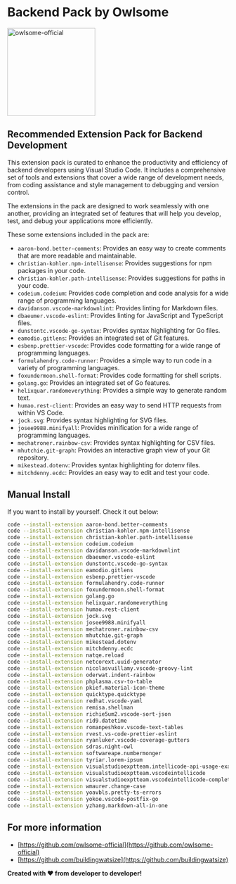 # Backend Pack by Owlsome

<img src="https://avatars.githubusercontent.com/u/181328819?s=400&u=60efd5773dbbe1458f8f9b11f2680cc560243fb3&v=4" alt="owlsome-official" height="200" />

## Recommended Extension Pack for Backend Development

This extension pack is curated to enhance the productivity and efficiency of backend developers using Visual Studio Code. It includes a comprehensive set of tools and extensions that cover a wide range of development needs, from coding assistance and style management to debugging and version control.

The extensions in the pack are designed to work seamlessly with one another, providing an integrated set of features that will help you develop, test, and debug your applications more efficiently.

These some extensions included in the pack are:

* `aaron-bond.better-comments`: Provides an easy way to create comments that are more readable and maintainable.
* `christian-kohler.npm-intellisense`: Provides suggestions for npm packages in your code.
* `christian-kohler.path-intellisense`: Provides suggestions for paths in your code.
* `codeium.codeium`: Provides code completion and code analysis for a wide range of programming languages.
* `davidanson.vscode-markdownlint`: Provides linting for Markdown files.
* `dbaeumer.vscode-eslint`: Provides linting for JavaScript and TypeScript files.
* `dunstontc.vscode-go-syntax`: Provides syntax highlighting for Go files.
* `eamodio.gitlens`: Provides an integrated set of Git features.
* `esbenp.prettier-vscode`: Provides code formatting for a wide range of programming languages.
* `formulahendry.code-runner`: Provides a simple way to run code in a variety of programming languages.
* `foxundermoon.shell-format`: Provides code formatting for shell scripts.
* `golang.go`: Provides an integrated set of Go features.
* `helixquar.randomeverything`: Provides a simple way to generate random text.
* `humao.rest-client`: Provides an easy way to send HTTP requests from within VS Code.
* `jock.svg`: Provides syntax highlighting for SVG files.
* `josee9988.minifyall`: Provides minification for a wide range of programming languages.
* `mechatroner.rainbow-csv`: Provides syntax highlighting for CSV files.
* `mhutchie.git-graph`: Provides an interactive graph view of your Git repository.
* `mikestead.dotenv`: Provides syntax highlighting for dotenv files.
* `mitchdenny.ecdc`: Provides an easy way to edit and test your code.

## Manual Install

If you want to install by yourself. Check it out below:

```bash
code --install-extension aaron-bond.better-comments
code --install-extension christian-kohler.npm-intellisense
code --install-extension christian-kohler.path-intellisense
code --install-extension codeium.codeium
code --install-extension davidanson.vscode-markdownlint
code --install-extension dbaeumer.vscode-eslint
code --install-extension dunstontc.vscode-go-syntax
code --install-extension eamodio.gitlens
code --install-extension esbenp.prettier-vscode
code --install-extension formulahendry.code-runner
code --install-extension foxundermoon.shell-format
code --install-extension golang.go
code --install-extension helixquar.randomeverything
code --install-extension humao.rest-client
code --install-extension jock.svg
code --install-extension josee9988.minifyall
code --install-extension mechatroner.rainbow-csv
code --install-extension mhutchie.git-graph
code --install-extension mikestead.dotenv
code --install-extension mitchdenny.ecdc
code --install-extension natqe.reload
code --install-extension netcorext.uuid-generator
code --install-extension nicolasvuillamy.vscode-groovy-lint
code --install-extension oderwat.indent-rainbow
code --install-extension phplasma.csv-to-table
code --install-extension pkief.material-icon-theme
code --install-extension quicktype.quicktype
code --install-extension redhat.vscode-yaml
code --install-extension remisa.shellman
code --install-extension richie5um2.vscode-sort-json
code --install-extension rid9.datetime
code --install-extension romanpeshkov.vscode-text-tables
code --install-extension rvest.vs-code-prettier-eslint
code --install-extension ryanluker.vscode-coverage-gutters
code --install-extension sdras.night-owl
code --install-extension softwareape.numbermonger
code --install-extension tyriar.lorem-ipsum
code --install-extension visualstudioexptteam.intellicode-api-usage-examples
code --install-extension visualstudioexptteam.vscodeintellicode
code --install-extension visualstudioexptteam.vscodeintellicode-completions
code --install-extension wmaurer.change-case
code --install-extension yoavbls.pretty-ts-errors
code --install-extension yokoe.vscode-postfix-go
code --install-extension yzhang.markdown-all-in-one
```

## For more information

* [https://github.com/owlsome-official](https://github.com/owlsome-official)
* [https://github.com/buildingwatsize](https://github.com/buildingwatsize)

**Created with ❤️ from developer to developer!**
